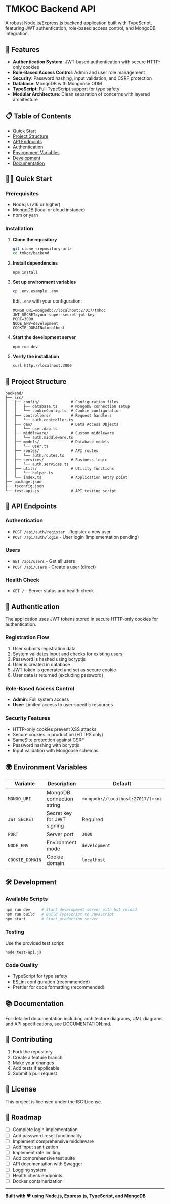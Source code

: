 # TMKOC Backend API

A robust Node.js/Express.js backend application built with TypeScript, featuring JWT authentication, role-based access control, and MongoDB integration.

## 🚀 Features

- **Authentication System**: JWT-based authentication with secure HTTP-only cookies
- **Role-Based Access Control**: Admin and user role management
- **Security**: Password hashing, input validation, and CSRF protection
- **Database**: MongoDB with Mongoose ODM
- **TypeScript**: Full TypeScript support for type safety
- **Modular Architecture**: Clean separation of concerns with layered architecture

## 📋 Table of Contents

- [Quick Start](#quick-start)
- [Project Structure](#project-structure)
- [API Endpoints](#api-endpoints)
- [Authentication](#authentication)
- [Environment Variables](#environment-variables)
- [Development](#development)
- [Documentation](#documentation)

## 🏃‍♂️ Quick Start

### Prerequisites
- Node.js (v16 or higher)
- MongoDB (local or cloud instance)
- npm or yarn

### Installation

1. **Clone the repository**
   ```bash
   git clone <repository-url>
   cd tmkoc/backend
   ```

2. **Install dependencies**
   ```bash
   npm install
   ```

3. **Set up environment variables**
   ```bash
   cp .env.example .env
   ```
   Edit `.env` with your configuration:
   ```env
   MONGO_URI=mongodb://localhost:27017/tmkoc
   JWT_SECRET=your-super-secret-jwt-key
   PORT=3000
   NODE_ENV=development
   COOKIE_DOMAIN=localhost
   ```

4. **Start the development server**
   ```bash
   npm run dev
   ```

5. **Verify the installation**
   ```bash
   curl http://localhost:3000
   ```

## 📁 Project Structure

```
backend/
├── src/
│   ├── config/              # Configuration files
│   │   ├── database.ts      # MongoDB connection setup
│   │   └── cookieConfig.ts  # Cookie configuration
│   ├── controllers/         # Request handlers
│   │   └── auth.controller.ts
│   ├── dao/                 # Data Access Objects
│   │   └── user.dao.ts
│   ├── middleware/          # Custom middleware
│   │   └── auth.middleware.ts
│   ├── models/              # Database models
│   │   └── User.ts
│   ├── routes/              # API routes
│   │   └── auth.routes.ts
│   ├── services/            # Business logic
│   │   └── auth.services.ts
│   ├── utils/               # Utility functions
│   │   └── helper.ts
│   └── index.ts             # Application entry point
├── package.json
├── tsconfig.json
└── test-api.js              # API testing script
```

## 🔌 API Endpoints

### Authentication
- `POST /api/auth/register` - Register a new user
- `POST /api/auth/login` - User login (implementation pending)

### Users
- `GET /api/users` - Get all users
- `POST /api/users` - Create a user (direct)

### Health Check
- `GET /` - Server status and health check

## 🔐 Authentication

The application uses JWT tokens stored in secure HTTP-only cookies for authentication.

### Registration Flow
1. User submits registration data
2. System validates input and checks for existing users
3. Password is hashed using bcryptjs
4. User is created in database
5. JWT token is generated and set as secure cookie
6. User data is returned (excluding password)

### Role-Based Access Control
- **Admin**: Full system access
- **User**: Limited access to user-specific resources

### Security Features
- HTTP-only cookies prevent XSS attacks
- Secure cookies in production (HTTPS only)
- SameSite protection against CSRF
- Password hashing with bcryptjs
- Input validation with Mongoose schemas

## 🌍 Environment Variables

| Variable | Description | Default |
|----------|-------------|---------|
| `MONGO_URI` | MongoDB connection string | `mongodb://localhost:27017/tmkoc` |
| `JWT_SECRET` | Secret key for JWT signing | Required |
| `PORT` | Server port | `3000` |
| `NODE_ENV` | Environment mode | `development` |
| `COOKIE_DOMAIN` | Cookie domain | `localhost` |

## 🛠 Development

### Available Scripts

```bash
npm run dev     # Start development server with hot reload
npm run build   # Build TypeScript to JavaScript
npm start       # Start production server
```

### Testing

Use the provided test script:
```bash
node test-api.js
```

### Code Quality
- TypeScript for type safety
- ESLint configuration (recommended)
- Prettier for code formatting (recommended)

## 📚 Documentation

For detailed documentation including architecture diagrams, UML diagrams, and API specifications, see [DOCUMENTATION.md](./DOCUMENTATION.md).

## 🤝 Contributing

1. Fork the repository
2. Create a feature branch
3. Make your changes
4. Add tests if applicable
5. Submit a pull request

## 📄 License

This project is licensed under the ISC License.

## 🔮 Roadmap

- [ ] Complete login implementation
- [ ] Add password reset functionality
- [ ] Implement comprehensive middleware
- [ ] Add input sanitization
- [ ] Implement rate limiting
- [ ] Add comprehensive test suite
- [ ] API documentation with Swagger
- [ ] Logging system
- [ ] Health check endpoints
- [ ] Docker containerization

---

**Built with ❤️ using Node.js, Express.js, TypeScript, and MongoDB**